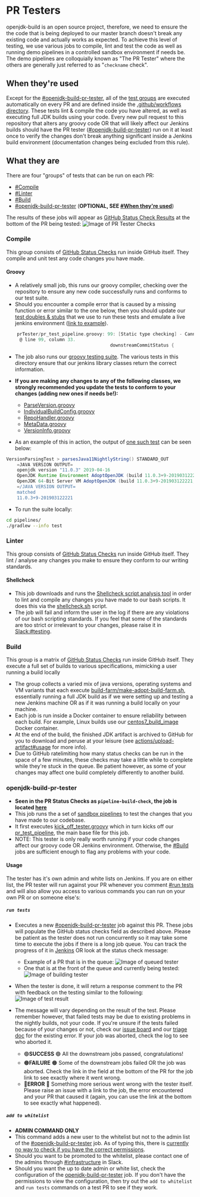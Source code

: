 # PR Testers

openjdk-build is an open source project, therefore, we need to ensure the the code that is being deployed to our master branch doesn't break any existing code and actually works as expected.
To achieve this level of testing, we use various jobs to compile, lint and test the code as well as running demo pipelines in a controlled sandbox environment if needs be.
The demo pipelines are colloquially known as "The PR Tester" where the others are generally just referred to as "`checkname` check".

## When they're used

Except for the [#openjdk-build-pr-tester](#openjdk-build-pr-tester), all of the [test groups](#what-they-are) are executed automatically on every PR and are defined inside the [.github/workflows directory](https://github.com/AdoptOpenJDK/openjdk-build/tree/master/.github/workflows).
These tests lint & compile the code you have altered, as well as executing full JDK builds using your code.
Every new pull request to this repository that alters any groovy code OR that will likely affect our Jenkins builds should have the PR tester ([#openjdk-build-pr-tester](#openjdk-build-pr-tester)) run on it at least once to verify the changes don't break anything significant inside a Jenkins build environment (documentation changes being excluded from this rule).

## What they are

There are four "groups" of tests that can be run on each PR:

- [#Compile](#Compile)
- [#Linter](#Linter)
- [#Build](#Build)
- [#openjdk-build-pr-tester](#openjdk-build-pr-tester) (**OPTIONAL, SEE [#When they're used](#When-they're-used)**)

The results of these jobs will appear as [GitHub Status Check Results](https://docs.github.com/en/github/administering-a-repository/about-required-status-checks) at the bottom of the PR being tested:
![Image of PR Tester Checks](./images/pr_tester_checks.png)

### Compile

This group consists of [GitHub Status Checks](https://docs.github.com/en/free-pro-team@latest/github/collaborating-with-issues-and-pull-requests/about-status-checks) run inside GitHub itself. They compile and unit test any code changes you have made.

#### Groovy

- A relatively small job, this runs our groovy compiler, checking over the repository to ensure any new code successfully runs and conforms to our test suite.
- Should you encounter a compile error that is caused by a missing function or error similar to the one below, then you should update our [test doubles & stubs](https://github.com/AdoptOpenJDK/openjdk-build/tree/master/pipelines/src/main/groovy) that we use to run these tests and emulate a live jenkins environment ([link to example](https://github.com/AdoptOpenJDK/openjdk-build/commit/27064de6cb4818a8a958476784d2d9b5cb92c55d#diff-c6a79675da9c67a69aa3ee6e26748793)).

```groovy
    prTester/pr_test_pipeline.groovy: 99: [Static type checking] - Cannot find matching method PullRequestTestPipeline#downstreamCommitStatus(groovy.lang.Closure). Please check if the declared type is correct and if the method exists.
     @ line 99, column 33.
                                       downstreamCommitStatus {
```

- The job also runs our [groovy testing suite](https://github.com/AdoptOpenJDK/openjdk-build/tree/master/pipelines/src/test/groovy). The various tests in this directory ensure that our jenkins library classes return the correct information.

- **If you are making any changes to any of the following classes, we strongly recommended you update the tests to conform to your changes (adding new ones if needs be!):**

  - [ParseVersion.groovy](https://github.com/AdoptOpenJDK/openjdk-build/blob/master/pipelines/library/src/ParseVersion.groovy)
  - [IndividualBuildConfig.groovy](https://github.com/AdoptOpenJDK/openjdk-build/blob/master/pipelines/library/src/common/IndividualBuildConfig.groovy)
  - [RepoHandler.groovy](https://github.com/AdoptOpenJDK/openjdk-build/blob/master/pipelines/library/src/common/RepoHandler.groovy)
  - [MetaData.groovy](https://github.com/AdoptOpenJDK/openjdk-build/blob/master/pipelines/library/src/common/MetaData.groovy)
  - [VersionInfo.groovy](https://github.com/AdoptOpenJDK/openjdk-build/blob/master/pipelines/library/src/common/VersionInfo.groovy)

- As an example of this in action, the output of [one such test](https://github.com/AdoptOpenJDK/openjdk-build/blob/master/pipelines/src/test/groovy/VersionParsingTest.groovy#L60-L68) can be seen below:

```groovy
VersionParsingTest > parsesJava11NightlyString() STANDARD_OUT
    =JAVA VERSION OUTPUT=
    openjdk version "11.0.3" 2019-04-16
    OpenJDK Runtime Environment AdoptOpenJDK (build 11.0.3+9-201903122221)
    OpenJDK 64-Bit Server VM AdoptOpenJDK (build 11.0.3+9-201903122221, mixed mode)
    =/JAVA VERSION OUTPUT=
    matched
    11.0.3+9-201903122221
```

- To run the suite locally:

```bash
cd pipelines/
./gradlew --info test
```

### Linter

This group consists of [GitHub Status Checks](https://docs.github.com/en/free-pro-team@latest/github/collaborating-with-issues-and-pull-requests/about-status-checks) run inside GitHub itself. They lint / analyse any changes you make to ensure they conform to our writing standards.

#### Shellcheck

- This job downloads and runs the [Shellcheck script analysis tool](https://www.shellcheck.net/) in order to lint and compile any changes you have made to our bash scripts. It does this via the [shellcheck.sh](https://github.com/AdoptOpenJDK/openjdk-build/blob/master/shellcheck.sh) script.
- The job will fail and inform the user in the log if there are any violations of our bash scripting standards. If you feel that some of the standards are too strict or irrelevant to your changes, please raise it in [Slack:#testing](https://adoptopenjdk.slack.com/archives/C5219G28G).

### Build

This group is a matrix of [GitHub Status Checks](https://docs.github.com/en/free-pro-team@latest/github/collaborating-with-issues-and-pull-requests/about-status-checks) run inside GitHub itself. They execute a full set of builds to various specifications, mimicking a user running a build locally

- The group collects a varied mix of java versions, operating systems and VM variants that each execute [build-farm/make-adopt-build-farm.sh](https://github.com/AdoptOpenJDK/openjdk-build/blob/master/build-farm/make-adopt-build-farm.sh), essentially running a full JDK build as if we were setting up and testing a new Jenkins machine OR as if it was running a build locally on your machine.
- Each job is run inside a Docker container to ensure reliability between each build. For example, Linux builds use our [centos7_build_image](https://hub.docker.com/r/adoptopenjdk/centos7_build_image) Docker container.
- At the end of the build, the finished JDK artifact is archived to GitHub for you to download and peruse at your leisure (see [actions/upload-artifact#usage](https://github.com/actions/upload-artifact#usage) for more info).
- Due to GitHub ratelimiting how many status checks can be run in the space of a few minutes, these checks may take a little while to complete while they're stuck in the queue. Be patient however, as some of your changes may affect one build completely differently to another build.

### openjdk-build-pr-tester

- **Seen in the PR Status Checks as `pipeline-build-check`, the job is located [here](https://ci.adoptopenjdk.net/job/build-scripts-pr-tester/job/openjdk-build-pr-tester/)**
- This job runs the a set of [sandbox pipelines](https://ci.adoptopenjdk.net/job/build-scripts-pr-tester/job/build-test/) to test the changes that you have made to our codebase.
- It first executes [kick_off_tester.groovy](https://github.com/AdoptOpenJDK/openjdk-build/blob/master/pipelines/build/prTester/kick_off_tester.groovy) which in turn kicks off our [pr_test_pipeline](https://github.com/AdoptOpenJDK/openjdk-build/blob/master/pipelines/build/prTester/pr_test_pipeline.groovy), the main base file for this job.
- NOTE: This tester is only really worth running if your code changes affect our groovy code OR Jenkins environment. Otherwise, the [#Build](#Build) jobs are sufficient enough to flag any problems with your code.

#### Usage

The tester has it's own admin and white lists on Jenkins.
If you are on either list, the PR tester will run against your PR whenever you comment [#run tests](#run-tests) and will also allow you access to various commands you can run on your own PR or on someone else's:

##### `run tests`

- Executes a new [#openjdk-build-pr-tester](#openjdk-build-pr-tester) job against this PR. These jobs will populate the GitHub status checks field as described above. Please be patient as the tester does not run concurrently so it may take some time to execute the jobs if there is a long job queue. You can track the progress of it in [Jenkins](https://ci.adoptopenjdk.net/job/build-scripts-pr-tester/) OR look at the status check message:

  - Example of a PR that is in the queue:
  ![Image of queued tester](./images/pr_tester_queued.png)
  - One that is at the front of the queue and currently being tested:
  ![Image of building tester](./images/pr_tester_building.png)

- When the tester is done, it will return a response comment to the PR with feedback on the testing similar to the following:
![Image of test result](./images/pr_tester_result.png)

- The message will vary depending on the result of the test. Please remember however, that failed tests may be due to existing problems in the nightly builds, not your code. If you're unsure if the tests failed because of your changes or not, check our [issue board](https://github.com/AdoptOpenJDK/openjdk-build/issues) and our [triage doc](https://docs.google.com/document/d/1vcZgHJeR8rW8U8OD23Uob7A1dbLrtkURZUkinUp7f_w/edit?usp=sharing) for the existing error. If your job was aborted, check the log to see who aborted it.

  - 🟢**SUCCESS** 🟢 All the downstream jobs passed, congratulations!
  - 🟠**FAILURE** 🟠 Some of the downstream jobs failed OR the job was aborted. Check the link in the field at the bottom of the PR for the job link to see exactly where it went wrong.
  - 🔴**ERROR** 🔴 Something more serious went wrong with the tester itself. Please raise an issue with a link to the job, the error encountered and your PR that caused it (again, you can use the link at the bottom to see exactly what happened).

##### `add to whitelist`

- **ADMIN COMMAND ONLY**
- This command adds a new user to the whitelist but not to the admin list of the [#openjdk-build-pr-tester](#openjdk-build-pr-tester) job. As of typing this, there is [currently no way to check if you have the correct permissions](https://github.com/AdoptOpenJDK/openjdk-build/issues/2055#issuecomment-688801090).
- Should you want to be promoted to the whitelist, please contact one of the admins through [#infrastructure](https://adoptopenjdk.slack.com/archives/C53GHCXL4) in Slack.
- Should you want the up to date admin or white list, check the configuration of the [openjdk-build-pr-tester](https://ci.adoptopenjdk.net/job/build-scripts-pr-tester/job/openjdk-build-pr-tester/) job. If you don't have the permissions to view the configuration, then try out the `add to whitelist` and `run tests` commands on a test PR to see if they work.
